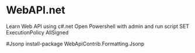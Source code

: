 # WebAPI.net
Learn Web API using c#.net
Open Powershell with admin and run script
SET ExecutionPolicy AllSigned

#Jsonp
install-package WebApiContrib.Formatting.Jsonp
